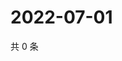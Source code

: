 # 2022-07-01

共 0 条

<!-- BEGIN WEIBO -->
<!-- 最后更新时间 Fri Jul 01 2022 23:00:41 GMT+0800 (China Standard Time) -->

<!-- END WEIBO -->
